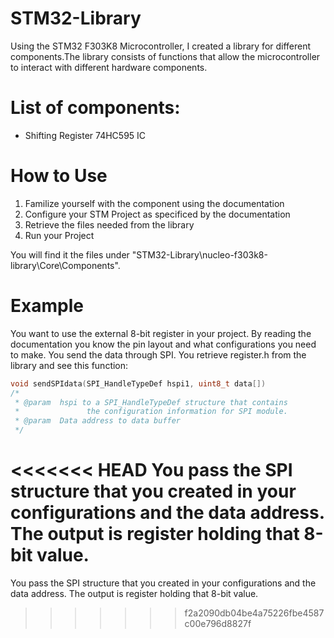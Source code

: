 # STM32-Library
Using the STM32 F303K8 Microcontroller, I created a library for different components.The library consists of functions that allow the microcontroller to interact with different hardware components. 

# List of components:
* Shifting Register 74HC595 IC 

# How to Use
1. Familize yourself with the component using the documentation 
2. Configure your STM Project as specificed by the documentation
3. Retrieve the files needed from the library
4. Run your Project

You will find it the files under "STM32-Library\nucleo-f303k8-library\Core\Components".

 
 # Example
You want to use the external 8-bit register in your project. By reading the documentation you know the pin layout and what configurations you need to make. You send the data through SPI. You retrieve register.h from the library and see this function:

```c
void sendSPIdata(SPI_HandleTypeDef hspi1, uint8_t data[])
/*
 * @param  hspi to a SPI_HandleTypeDef structure that contains
 *               the configuration information for SPI module.
 * @param  Data address to data buffer
 */
 ```
 
<<<<<<< HEAD
 You pass the SPI structure that you created in your configurations and the data address. The output is register holding that 8-bit value. 
=======
 You pass the SPI structure that you created in your configurations and the data address. The output is register holding that 8-bit value. 
>>>>>>> f2a2090db04be4a75226fbe4587c00e796d8827f

